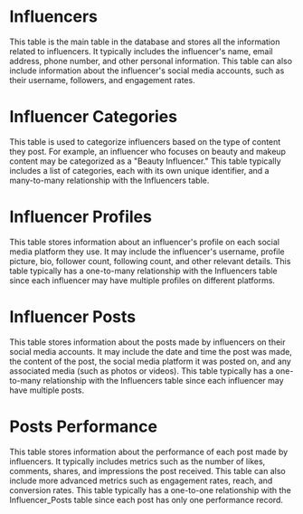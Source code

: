 # Influencers

This table is the main table in the database and stores all the information related to influencers. It typically includes the influencer's name, email address, phone number, and other personal information. This table can also include information about the influencer's social media accounts, such as their username, followers, and engagement rates.

# Influencer Categories

This table is used to categorize influencers based on the type of content they post. For example, an influencer who focuses on beauty and makeup content may be categorized as a "Beauty Influencer." This table typically includes a list of categories, each with its own unique identifier, and a many-to-many relationship with the Influencers table.

# Influencer Profiles

This table stores information about an influencer's profile on each social media platform they use. It may include the influencer's username, profile picture, bio, follower count, following count, and other relevant details. This table typically has a one-to-many relationship with the Influencers table since each influencer may have multiple profiles on different platforms.

# Influencer Posts

This table stores information about the posts made by influencers on their social media accounts. It may include the date and time the post was made, the content of the post, the social media platform it was posted on, and any associated media (such as photos or videos). This table typically has a one-to-many relationship with the Influencers table since each influencer may have multiple posts.

# Posts Performance

This table stores information about the performance of each post made by influencers. It typically includes metrics such as the number of likes, comments, shares, and impressions the post received. This table can also include more advanced metrics such as engagement rates, reach, and conversion rates. This table typically has a one-to-one relationship with the Influencer_Posts table since each post has only one performance record.
